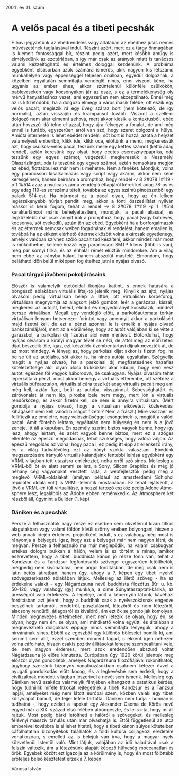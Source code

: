 2001. év 31. szám

<style> 
    p { text-align: justify; } 
</style>

# A velős pacal és a tibeti pecshák

E havi jegyzetünk az ebédrendelés vagy általában az ebédhez jutás nemes művészetének taglalásával indul. Részint azért, mert ez a tárgy önmagában is kiemelt fontossággal bír, részint pedig azért, mert később amúgy is elmélyedünk az ezotériában, s így már csak az arányok miatt is tanácsos valami kézzelfogható és értelmes dologgal kezdenünk.
A probléma egyébként elsősorban azok számára ismerős, akik nagyon kis létszámú munkahelyen vagy éppenséggel teljesen önállóan, egyedül dolgoznak, a közelben egyáltalán semmifajta vendéglő nincs, enni viszont kéne, ha ugyanis az ember éhes, akkor szüntelenül különféle csülkökön, bableveseken vagy kocsonyákon jár az esze, s ez a termelékenység oly mérvű hanyatlásához vezet, ami egyszerűen nem akceptálható. Ennél még az is kifizetődőbb, ha a dolgozó elmegy a város másik felébe, ott eszik egy velős pacalt, megiszik rá egy üveg száraz bort (nem kötelező, de így normális), aztán visszajön és krampácsol tovább.
Viszont a szellemi dolgozó nem akar elmenni sehová, mert akkor kiesik a kontextusból, ebéd után hoszszú idő telne el azzal, hogy újra felvegye a fonalat, de ami még ennél
is furább, egyszerűen arról van szó, hogy szeret dolgozni a hülye.
Amióta interneten is lehet ebédet rendelni, sőt bort is hozzá, azóta a helyzet valamelyest emberibb, klikk ide, klikk oda, előttünk a menü, megkeressük azt, hogy csülkös-velős pacal, teszünk mellé egy kettes számot (kettő adag rendel), aztán keresünk egy olyat, hogy ecetes cseresznyepaprika, oda teszünk egy egyes számot, végezetül megkeressük a Neszmélyi Olaszrizlinget, oda is teszünk egy egyes számot, aztán nemsokára megjön az ebéd, flottabbul ez már nem is mehetne.
Nem a fenéket.
Mondjuk, volna egy parancssori kisalkalmazás vagy script vagy akármi, akkor nem kéne keresgélnem, hanem beírnám a prompthoz, hogy rendel -v 8 2#078 1#119 -p 1 1#514 azaz a nyolcas számú vendéglő étlapjáról kérek két adag 78-as és egy adag 119-es sorszámú tételt, továbbá az egyes számú pincészetből egy palack 514-est. Ha mármost ez a pacal olyan, hogy az én lelkem legérzékenyebb húrjait pendíti meg, akkor a fönti összeállítást nyilván máskor is kérni fogom, tehát a
rendel -v 8 2#078 1#119 -p 1 1#514 karakterláncot máris behelyettesítem, mondjuk, a pacal aliassal, és legközelebb már csak annyit írok a prompthoz, hogy pacal (vagy bableves, kocsonya, sőt cvekedli), aztán jön az ebéd. Egyébként ha a borforgalmazók és az éttermek nemcsak weben fogadnának el rendelést, hanem emailen is, továbbá ha az ekként elérhető éttermek
között volna akárcsak egyetlenegy, amelyik valóban szívhez szóló pacalt tud készíteni, akkor mindez már most is működhetne, kellene hozzá egy parancssori SMTP kliens (több is van), meg pár sornyi firka, és az éhhalál rémét elűztük mindörökre.
Ám a világ nem ebbe az irányba halad, hanem abszolút másfelé.
Elmondom, hogy belátható időn belül miképpen fog ételhez jutni a nyájas olvasó.

### Pacal tárgyú jövőbeni pokoljárásaink

Először is valamelyik etetőoldal ikonjára kattint, s ennek hatására a böngésző ablakában virtuális liftaj-tó jelenik meg. Kinyílik az ajtó, nyájas olvasóm pedig virtuálisan belép a liftbe, ott virtuálisan körbeforog, virtuálisan megnyomja az alagsort jelző gombot, leér a garázsba, kiszáll, megkeresi az autóját, beleül, elindul és negyedórányit kocsikázik, mindezt persze virtuálisan. Megáll egy vendéglő előtt, a parkolóautomata torkán virtuálisan lenyom hetvenezer forintot vagy amennyit akkor a parkolásért majd fizetni kell, de ezt a pénzt azonnal le is emelik a nyájas olvasó bankszámlájáról, mert az a körülmény, hogy az autót valójában ki se vitte a garázsból, a parkolási díj fizetése alól nem mentesít. Előfordulhat, hogy nyájas olvasóm a királyi magyar tévét se nézi, de attól még az előfizetési díjat beszedik tőle, igaz, ezt készülék-üzembentartási díjnak nevezték át, de az most mindegy. A lényeg az, hogy parkolási díjat akkor is fizetni fog, ha be se ült az autójába, sőt akkor is, ha nincs autója egyáltalán. Szégyellje magát a nyájas olvasó, ha a parkolási díj megfizetésének hazafias kötelezettsége alól olyan olcsó trükkökkel akar kibújni, hogy nem vesz autót, egészen föl vagyok háborodva, de csakugyan.
Nyájas olvasóm tehát leperkálta a pénzt, most akkor bemegy a virtuális étterembe, ott szétnéz a virtuális büféasztalon, virtuális tálcára tesz két adag virtuális pacalt meg ami még kell, aztán fizet, beül az autóba, visszaindul.
Sebességhatárt és záróvonalat át nem lép, pirosba bele nem megy, mert jön a virtuális rendőrközeg, és akkor fizetni kell, de nem is annyira virtuálisan. (Mért gondolja a nyájas olvasó, hogy a virtuálisan elkövetett közlekedési kihágásért nem kell valódi bírságot fizetni? Nem a frászt.) Mire visszaér és felliftezik az emeletre, nagy valószínűséggel csöngetnek is, megjött a valódi pacal.
Amit föntebb leírtam, egyáltalán nem hülyeség és nem is a jövő zenéje. Itt áll a kapuban. Én személy szerint biztos vagyok benne, hogy így lesz, ahogy leírtam, és azért vagyok benne biztos, mert ez a szöges ellentéte az épeszű megoldásnak, tehát szükséges, hogy valóra váljon. Az épeszű megoldás az volna, hogy paca l, ez pedig itt épp az ellenkező irány, és a világ tudvalévőleg ezt az irányt szokta választani.
Ebédünk megszerzésére irányuló virtuális kalandjaink fentebbi leírása egyébként egy VRML-világban tett utazásra emlékeztet, noha erről szó sincs. Mellesleg a VRML-ből öt év alatt semmi se lett, a Sony, Silicon Graphics és még jó néhány cég vagyonokat vesztett rajta, a webfejlesztők pedig még a meglevő VRML-oldalakat (amilyen például az amszterdami Schiphol repülőtér oldala volt) is VRML-telenítik mostanában. Ez tehát lejátszott, a jövő a VRML-en túli virtualitásé, a hozzá tartozó eszköz pedig Adobe Atmo-sphere lesz, legalábbis az Adobe ebben reménykedik. Az Atmosphere két részből áll, úgymint a Builder (1. kép)

### Däniken és a pecshák

Persze a felhasználók nagy része ez esetben sem okvetlenül kíván titkos alagutakban vagy valami földön kívüli szörny ereiben bolyongani, hiszen a web annak idején értelmes projectként indult, s ez valahogy még most is rányomja a bélyegét. Igaz, hogy azt a bélyeget már nem nagyon látni, de megvan.
Persze a felhasználó ma már meglepődik, ha valami csakugyan értékes dologra bukkan a hálón, velem is ez történt a minap, amikor észrevettem, hogy a tibeti buddhista kánon jó része fönn van, tehát a Kandzsur és a Tandzsur legfontosabb szövegei egyszerűen letölthetők, mégpedig nem kivonatolva, nem angol fordításban, de még csak nem is latin betűs átiratban, hanem úgy, ahogy a 7. képen egy tibeti nyelvű szövegszerkesztő ablakában látjuk. Mellesleg az illető szöveg - ha ez érdekelne valakit - egy Nágárdzsuna nevű buddhista filozófus (Kr. u. kb. 50-120, vagy valahogy így) munkája, a címe Súnyatászaptati-káriká, az ürességről való értekezés. A legeleje, amit a képernyőn látunk, kávéházi fordításban azt jelenti, hogy a buddhák csak a nyelvszokásnak engedve beszélnek tartamról, eredetről, pusztulásról, létezőről és nem létezőről, alacsony rendűről, átlagosról és kiválóról, ám ezt ők se gondolják komolyan. Minden megnevezés értelmetlen, mert nem létezik se olyan, hogy én, se olyan, hogy nem én, se olyan, ami mindkettő volna együtt, és általában a megnevezhető dolgoknak éppúgy nincs semmifajta lényegük, ahogy a nirvánának sincs.
Ebből az egészből egy különös bölcselet bomlik ki, ami semmit sem állít, ezzel szemben mindent tagad, s ekként igen nehezen volna cáfolható, hiszen csakis pozitív állításokat lehetne szembeállítani vele, de nem nagyon érdemes, mert azok eredendően abszurd voltát Nágárdzsuna jó előre kimutatta. Európában úgy 1920 körül jelentek meg először olyan gondolatok, amelyek Nágárdzsuna filozófiájával rokoníthatók, úgyhogy szerzőnk bizonyos vonatkozásokban csaknem kétezer évvel a nyugati gondolkodás előtt kocog, és a legkevésbé sem érdekli, hogy a civilizáltnak mondott világban jószerivel a nevét sem ismerik.
Mellesleg egy Däniken nevű szakács valamelyik filmjében elhangzott a patetikus kérdés, hogy tudniillik miféle titkokat rejtegetnek a tibeti Kandzsur és a Tanzsur lapjai, amelyeket még nem látott európai szem, közben valaki egy tibeti könyvlapot bámult, de fejjel lefelé tartotta. Däniken nem tudja - honnan is tudhatná -, hogy ezeket a lapokat egy Alexander Csoma de Kőrös nevű egyed már a XIX. század első felében átböngészte, és le is írta, hogy mi áll rajtuk. Most pedig bárki letöltheti a hálóról a szövegeket, és mellesleg félévnyi masszív tanulás után már olvashatja is. Ettől függetlenül az utca emberével továbbra is el lehet hitetni, hogy a tibeti kánon súlyos köteteiben cáfolhatatlan bizonyítékok találhatók a földi kultúra csillagközi eredetére vonatkozóan, s emellett az is beléjük van írva, hogy a magyar nyelv közvetlenül Istentől való.
Mint látjuk, valójában az idő haladtával csak a felszín változik, ám a létezésünk alapját képező hülyeség moccanatlan és örök. Egyebek között ezt igazolja az a körülmény is, hogy én most fölöttébb erőteljes belső késztetést érzek a 7. képen

Váncsa István